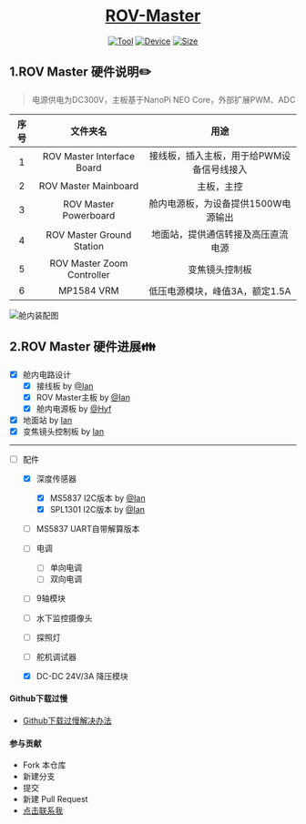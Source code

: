 <div align="center">
  <a href="https://github.com/zengwangfa/rov-master"><img src="https://zengwangfa.oss-cn-shanghai.aliyuncs.com/rov/rovmaster(vector).png" alt=""></a>
  <a href="https://github.com/ROV-Master/rovmaster-hardware"><h1>ROV-Master</h2></a>
</div>

<div align="center">
  <a href="https://www.altium.com.cn/"><img src="https://img.shields.io/badge/Tool-Altuim%20Designer-orange" alt="Tool"></a>
  <a href="http://wiki.friendlyarm.com/wiki/index.php/NanoPi_NEO_Core/zh"><img src="https://img.shields.io/badge/CPU-Allwinner H3-brigreen.svg?style=flat-square" alt="Device"></a>
  <a href="https://img.shields.io"><img src="https://img.shields.io/github/repo-size/ROV-Master/rovmaster-hardware?style=flat-square" alt="Size"></a>
</div>

## 1.ROV Master 硬件说明:pencil2:

> 电源供电为DC300V，主板基于NanoPi NEO Core，外部扩展PWM、ADC

| 序号 | 文件夹名 | 用途 |
| :---: | :---: | :---: |
| 1 | ROV Master Interface Board | 接线板，插入主板，用于给PWM设备信号线接入 |
| 2 | ROV Master Mainboard | 主板，主控 |
| 3 | ROV Master Powerboard | 舱内电源板，为设备提供1500W电源输出 |
| 4 | ROV Master Ground Station | 地面站，提供通信转接及高压直流电源 |
| 5 | ROV Master Zoom Controller | 变焦镜头控制板 |
| 6 | MP1584 VRM | 低压电源模块，峰值3A，额定1.5A |

![舱内装配图](https://zengwangfa.oss-cn-shanghai.aliyuncs.com/rov/Chamber_structure1.jpg "舱内装配图")


## 2.ROV Master 硬件进展:family:

- [x] 舱内电路设计
	- [x] 接线板 by [@Ian](https://github.com/zengwangfa)
	- [x] ROV Master主板 by [@Ian](https://github.com/zengwangfa)	
	- [x] 舱内电源板 by [@Hyf](https://github.com/Hyf338)
- [x] 地面站 by [Ian](www.github.com/zengwangfa)
- [x] 变焦镜头控制板 by [Ian](www.github.com/zengwangfa)
---

- [ ] 配件
	
	- [x] 深度传感器
		- [x] MS5837 I2C版本 by [@Ian](https://github.com/zengwangfa)	
		- [x] SPL1301 I2C版本 by [@Ian](https://github.com/zengwangfa)		 
	- [ ] MS5837 UART自带解算版本
	- [ ] 电调
		- [ ] 单向电调
		- [ ] 双向电调
	- [ ] 9轴模块
	- [ ] 水下监控摄像头
	- [ ] 探照灯
	- [ ] 舵机调试器	
	- [x] DC-DC 24V/3A 降压模块
	
	
#### Github下载过慢
- [Github下载过慢解决办法](https://blog.csdn.net/wangshuaiwsws95/article/details/104730741/)
	
#### 参与贡献
- Fork 本仓库
- 新建分支
- 提交
- 新建 Pull Request
- [点击联系我](Mailto:zengwangfa@outlook.com)